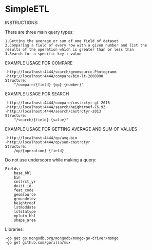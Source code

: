 # SimpleETL


INSTRUCTIONS:

There are three main query types:

    1.Getting the average or sum of one field of dataset
    2.Comparing a field of every row with a given number and list the results of the operation which is greater than or less than
    3.Search for a specific key : value

EXAMPLE USAGE FOR COMPARE

 	-http://localhost:4444/search/geomsource-Photogramm
 	-http://localhost:4444/compare/bin-lt-2000000
    Structure:
        "/compare/{field}-{op}-{number}"
EXAMPLE USAGE FOR SEARCH

 	-http://localhost:4444/compare/cnstrctyr-gt-2015
 	-http://localhost:4444/search/heightroof-76.93
 	-http://localhost:4444/search/cnstrctyr-2013
    Structure:
        "/search/{field}-{value}"

EXAMPLE USAGE FOR GETTING AVERAGE AND SUM OF VALUES


 	-http://localhost:4444/op/avg-bin
 	-http://localhost:4444/op/sum-cnstrctyr
    Structure:
        /op/{operation}-{field}

Do not use underscore while making a query:


    Fields:
        base_bbl
        bin
        cnstrct_yr
        doitt_id
        feat_code
        geomsource
        groundelev
        heightroof
        lstmoddate
        lststatype
        mpluto_bbl
        shape_area
Libraries:

    -go get go.mongodb.org/mongodb/mongo-go-driver/mongo
    -go get github.com/gorilla/mux
